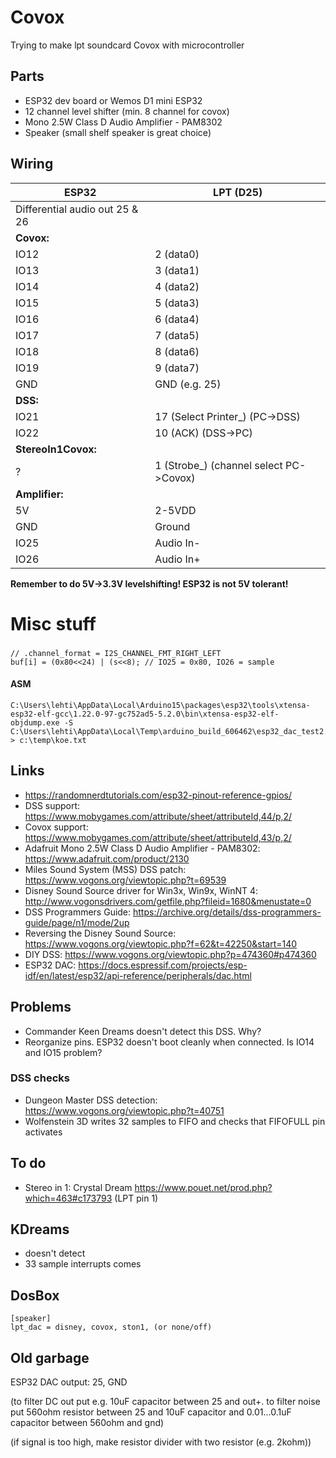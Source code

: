 # Covox
Trying to make lpt soundcard Covox with microcontroller

## Parts

- ESP32 dev board or Wemos D1 mini ESP32
- 12 channel level shifter (min. 8 channel for covox)
- Mono 2.5W Class D Audio Amplifier - PAM8302
- Speaker (small shelf speaker is great choice)

## Wiring

ESP32 | LPT (D25)
--- | ---
Differential audio out 25 & 26 | 
**Covox:** | 
IO12 | 2 (data0)
IO13 | 3 (data1)
IO14 | 4 (data2)
IO15 | 5 (data3)
IO16 | 6 (data4)
IO17 | 7 (data5)
IO18 | 8 (data6)
IO19 | 9 (data7)
GND | GND (e.g. 25)
**DSS:** | 
IO21 | 17 (Select Printer_) (PC->DSS)
IO22 | 10 (ACK) (DSS->PC)
**StereoIn1Covox:** | 
? | 1 (Strobe_) (channel select PC->Covox)
**Amplifier:** |
5V | 2-5VDD
GND | Ground
IO25 | Audio In-
IO26 | Audio In+

**Remember to do 5V->3.3V levelshifting! ESP32 is not 5V tolerant!**

# Misc stuff

###
```
// .channel_format = I2S_CHANNEL_FMT_RIGHT_LEFT
buf[i] = (0x80<<24) | (s<<8); // IO25 = 0x80, IO26 = sample
```

#### ASM
```
C:\Users\lehti\AppData\Local\Arduino15\packages\esp32\tools\xtensa-esp32-elf-gcc\1.22.0-97-gc752ad5-5.2.0\bin\xtensa-esp32-elf-objdump.exe -S C:\Users\lehti\AppData\Local\Temp\arduino_build_606462\esp32_dac_test2.ino.elf > c:\temp\koe.txt
```

## Links
- https://randomnerdtutorials.com/esp32-pinout-reference-gpios/
- DSS support: https://www.mobygames.com/attribute/sheet/attributeId,44/p,2/
- Covox support: https://www.mobygames.com/attribute/sheet/attributeId,43/p,2/
- Adafruit Mono 2.5W Class D Audio Amplifier - PAM8302: https://www.adafruit.com/product/2130
- Miles Sound System (MSS) DSS patch: https://www.vogons.org/viewtopic.php?t=69539
- Disney Sound Source driver for Win3x, Win9x, WinNT 4: http://www.vogonsdrivers.com/getfile.php?fileid=1680&menustate=0
- DSS Programmers Guide: https://archive.org/details/dss-programmers-guide/page/n1/mode/2up
- Reversing the Disney Sound Source: https://www.vogons.org/viewtopic.php?f=62&t=42250&start=140
- DIY DSS: https://www.vogons.org/viewtopic.php?p=474360#p474360
- ESP32 DAC: https://docs.espressif.com/projects/esp-idf/en/latest/esp32/api-reference/peripherals/dac.html

## Problems
- Commander Keen Dreams doesn't detect this DSS. Why?
- Reorganize pins. ESP32 doesn't boot cleanly when connected. Is IO14 and IO15 problem?

### DSS checks
- Dungeon Master DSS detection: https://www.vogons.org/viewtopic.php?t=40751
- Wolfenstein 3D writes 32 samples to FIFO and checks that FIFOFULL pin activates

## To do
- Stereo in 1: Crystal Dream https://www.pouet.net/prod.php?which=463#c173793 (LPT pin 1)

## KDreams
- doesn't detect
- 33 sample interrupts comes

## DosBox
```
[speaker]
lpt_dac = disney, covox, ston1, (or none/off)
```
## Old garbage

ESP32 DAC output: 25, GND

(to filter DC out put e.g. 10uF capacitor between 25 and out+. to filter noise put 560ohm resistor between 25 and 10uF capacitor and 0.01...0.1uF capacitor between 560ohm and gnd)

(if signal is too high, make resistor divider with two resistor (e.g. 2kohm))
